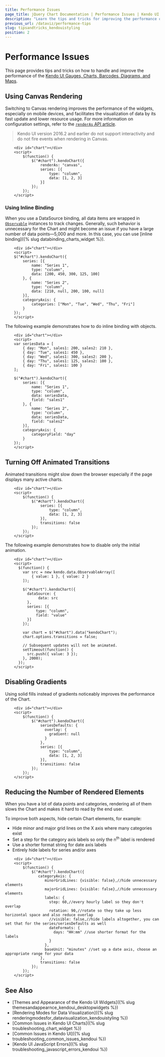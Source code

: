 ```yaml
---
title: Performance Issues
page_title: jQuery Chart Documentation | Performance Issues | Kendo UI
description: "Learn the tips and tricks for improving the performance of the Kendo UI widgets rendering data visualization."
previous_url: /dataviz/performance-tips
slug: tipsandtricks_kendouistyling
position: 2
---
```


# Performance Issues

This page provides tips and tricks on how to handle and improve the performance of the [Kendo UI Gauges, Charts, Barcodes, Diagrams, and Maps](https://demos.telerik.com/kendo-ui/).

## Using Canvas Rendering

Switching to Canvas rendering improves the performance of the widgets, especially on mobile devices, and facilitates the visualization of data by its fast update and lower resource usage. For more information on configuration settings, refer to the [`renderAs` API article](/api/dataviz/chart#configuration-renderAs).

> Kendo UI version 2016.2 and earlier do not support interactivity and do not fire events when rendering in Canvas.

```dojo
    <div id="chart"></div>
    <script>
        $(function() {
            $("#chart").kendoChart({
                renderAs: "canvas",
                series: [{
                    type: "column",
                    data: [1, 2, 3]
                }]
            });
        });
    </script>
```

### Using Inline Binding

When you use a DataSource binding, all data items are wrapped in [`Observable`](/api/javascript/data/observableobject) instances to track changes. Generally, such behavior is unnecessary for the Chart and might become an issue if you have a large number of data points&mdash;5,000 and more. In this case, you can use [inline binding]({% slug databinding_charts_widget %}).

```dojo
    <div id="chart"></div>
    <script>
    $("#chart").kendoChart({
        series: [{
            name: "Series 1",
            type: "column",
            data: [200, 450, 300, 125, 100]
        }, {
            name: "Series 2",
            type: "column",
            data: [210, null, 200, 100, null]
        }],
        categoryAxis: {
            categories: ["Mon", "Tue", "Wed", "Thu", "Fri"]
        }
    });
    </script>
```

The following example demonstrates how to do inline binding with objects.

```dojo
    <div id="chart"></div>
    <script>
    var seriesData = [
        { day: "Mon", sales1: 200, sales2: 210 },
        { day: "Tue", sales1: 450 },
        { day: "Wed", sales1: 300, sales2: 200 },
        { day: "Thu", sales1: 125, sales2: 100 },
        { day: "Fri", sales1: 100 }
    ];

    $("#chart").kendoChart({
        series: [{
            name: "Series 1",
            type: "column",
            data: seriesData,
            field: "sales1"
        }, {
            name: "Series 2",
            type: "column",
            data: seriesData,
            field: "sales2"
        }],
        categoryAxis: {
            categoryField: "day"
        }
    });
    </script>
```

## Turning Off Animated Transitions

Animated transitions might slow down the browser especially if the page displays many active charts.

```dojo
    <div id="chart"></div>
    <script>
        $(function() {
            $("#chart").kendoChart({
                series: [{
                    type: "column",
                    data: [1, 2, 3]
                }],
                transitions: false
            });
        });
    </script>
```

The following example demonstrates how to disable only the initial animation.

```dojo
    <div id="chart"></div>
    <script>
      $(function() {
        var src = new kendo.data.ObservableArray([
            { value: 1 }, { value: 2 }
        ]);

        $("#chart").kendoChart({
          dataSource: {
               data: src
          },
          series: [{
              type: "column",
              field: "value"
          }]
        });

        var chart = $("#chart").data("kendoChart");
        chart.options.transitions = false;

        // Subsequent updates will not be animated.
        setTimeout(function() {
          src.push({ value: 3 });
        }, 2000);
      });
    </script>
```

## Disabling Gradients

Using solid fills instead of gradients noticeably improves the performance of the Chart.

```dojo
    <div id="chart"></div>
    <script>
        $(function() {
            $("#chart").kendoChart({
                seriesDefaults: {
                  overlay: {
                    gradient: null
                  }
                },
                series: [{
                    type: "column",
                    data: [1, 2, 3]
                }],
                transitions: false
            });
        });
    </script>
```

## Reducing the Number of Rendered Elements

When you have a lot of data points and categories, rendering all of them slows the Chart and makes it hard to read by the end user.

To improve both aspects, hide certain Chart elements, for example:

* Hide minor and major grid lines on the X axis where many categories exist
* Set a step for the category axis labels so only the n<sup>th</sup> label is rendered
* Use a shorter format string for date axis labels
* Entirely hide labels for series and/or axes

```dojo
    <div id="chart"></div>
    <script>
        $(function() {
            $("#chart").kendoChart({
               categoryAxis: {
                  minorGridLines: {visible: false},//hide unnecessary elements
                  majorGridLines: {visible: false},//hide unnecessary elements
                  labels: {
                    step: 60,//every hourly label so they don't overlap
                    rotation: 90,//rotate so they take up less horizontal space and also reduce overlap
                    //visible: false,//hide labels altogether, you can set that for the series/seriesDefaults as well
                    dateFormats: {
                      days: "HH:mm" //use shorter format for the labels
                    }
                  },
                  baseUnit: "minutes" //set up a date axis, choose an appropriate range for your data
                },
                transitions: false
            });
        });
    </script>
```

## See Also

* [Themes and Appearance of the Kendo UI Widgets]({% slug themesandappearnce_kendoui_desktopwidgets %})
* [Rendering Modes for Data Visualization]({% slug renderingmodesfor_datavisualization_kendouistyling %})
* [Common Issues in Kendo UI Charts]({% slug troubleshooting_chart_widget %})
* [Common Issues in Kendo UI]({% slug troubleshooting_common_issues_kendoui %})
* [Kendo UI JavaScript Errors]({% slug troubleshooting_javascript_errors_kendoui %})
